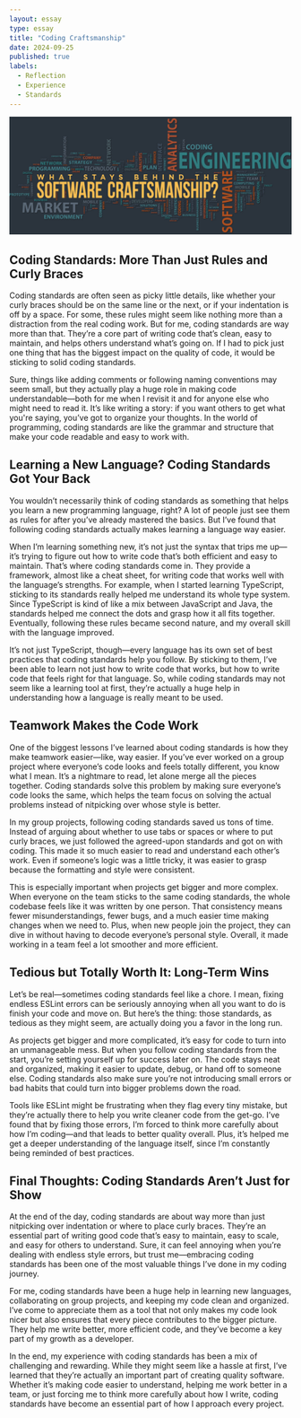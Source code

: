 ```yaml
---
layout: essay
type: essay
title: "Coding Craftsmanship"
date: 2024-09-25
published: true
labels:
  - Reflection
  - Experience
  - Standards 
---
```


<img width="800px" class="rounded float-start pe-4" src="../img/Craftsmanship.jpeg">

## Coding Standards: More Than Just Rules and Curly Braces
Coding standards are often seen as picky little details, like whether your curly braces should be on the same line or the next, or if your indentation is off by a space. For some, these rules might seem like nothing more than a distraction from the real coding work. But for me, coding standards are way more than that. They’re a core part of writing code that’s clean, easy to maintain, and helps others understand what’s going on. If I had to pick just one thing that has the biggest impact on the quality of code, it would be sticking to solid coding standards.

Sure, things like adding comments or following naming conventions may seem small, but they actually play a huge role in making code understandable—both for me when I revisit it and for anyone else who might need to read it. It’s like writing a story: if you want others to get what you're saying, you’ve got to organize your thoughts. In the world of programming, coding standards are like the grammar and structure that make your code readable and easy to work with.

## Learning a New Language? Coding Standards Got Your Back
You wouldn’t necessarily think of coding standards as something that helps you learn a new programming language, right? A lot of people just see them as rules for after you’ve already mastered the basics. But I’ve found that following coding standards actually makes learning a language way easier.

When I’m learning something new, it’s not just the syntax that trips me up—it’s trying to figure out how to write code that’s both efficient and easy to maintain. That’s where coding standards come in. They provide a framework, almost like a cheat sheet, for writing code that works well with the language’s strengths. For example, when I started learning TypeScript, sticking to its standards really helped me understand its whole type system. Since TypeScript is kind of like a mix between JavaScript and Java, the standards helped me connect the dots and grasp how it all fits together. Eventually, following these rules became second nature, and my overall skill with the language improved.

It’s not just TypeScript, though—every language has its own set of best practices that coding standards help you follow. By sticking to them, I’ve been able to learn not just how to write code that works, but how to write code that feels right for that language. So, while coding standards may not seem like a learning tool at first, they’re actually a huge help in understanding how a language is really meant to be used.

## Teamwork Makes the Code Work
One of the biggest lessons I’ve learned about coding standards is how they make teamwork easier—like, way easier. If you’ve ever worked on a group project where everyone’s code looks and feels totally different, you know what I mean. It’s a nightmare to read, let alone merge all the pieces together. Coding standards solve this problem by making sure everyone’s code looks the same, which helps the team focus on solving the actual problems instead of nitpicking over whose style is better.

In my group projects, following coding standards saved us tons of time. Instead of arguing about whether to use tabs or spaces or where to put curly braces, we just followed the agreed-upon standards and got on with coding. This made it so much easier to read and understand each other’s work. Even if someone’s logic was a little tricky, it was easier to grasp because the formatting and style were consistent.

This is especially important when projects get bigger and more complex. When everyone on the team sticks to the same coding standards, the whole codebase feels like it was written by one person. That consistency means fewer misunderstandings, fewer bugs, and a much easier time making changes when we need to. Plus, when new people join the project, they can dive in without having to decode everyone’s personal style. Overall, it made working in a team feel a lot smoother and more efficient.

## Tedious but Totally Worth It: Long-Term Wins
Let’s be real—sometimes coding standards feel like a chore. I mean, fixing endless ESLint errors can be seriously annoying when all you want to do is finish your code and move on. But here’s the thing: those standards, as tedious as they might seem, are actually doing you a favor in the long run.

As projects get bigger and more complicated, it’s easy for code to turn into an unmanageable mess. But when you follow coding standards from the start, you’re setting yourself up for success later on. The code stays neat and organized, making it easier to update, debug, or hand off to someone else. Coding standards also make sure you’re not introducing small errors or bad habits that could turn into bigger problems down the road.

Tools like ESLint might be frustrating when they flag every tiny mistake, but they’re actually there to help you write cleaner code from the get-go. I’ve found that by fixing those errors, I’m forced to think more carefully about how I’m coding—and that leads to better quality overall. Plus, it’s helped me get a deeper understanding of the language itself, since I’m constantly being reminded of best practices.

## Final Thoughts: Coding Standards Aren’t Just for Show
At the end of the day, coding standards are about way more than just nitpicking over indentation or where to place curly braces. They’re an essential part of writing good code that’s easy to maintain, easy to scale, and easy for others to understand. Sure, it can feel annoying when you’re dealing with endless style errors, but trust me—embracing coding standards has been one of the most valuable things I’ve done in my coding journey.

For me, coding standards have been a huge help in learning new languages, collaborating on group projects, and keeping my code clean and organized. I’ve come to appreciate them as a tool that not only makes my code look nicer but also ensures that every piece contributes to the bigger picture. They help me write better, more efficient code, and they’ve become a key part of my growth as a developer.

In the end, my experience with coding standards has been a mix of challenging and rewarding. While they might seem like a hassle at first, I’ve learned that they’re actually an important part of creating quality software. Whether it’s making code easier to understand, helping me work better in a team, or just forcing me to think more carefully about how I write, coding standards have become an essential part of how I approach every project.
